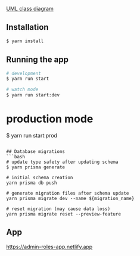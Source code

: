 [UML class diagram](src/domain/UML/class-diagram.interface.ts)

## Installation

```bash
$ yarn install
```

## Running the app

```bash
# development
$ yarn run start

# watch mode
$ yarn run start:dev
```

# production mode
$ yarn run start:prod
```

## Database migrations
```bash
# update type safety after updating schema
$ yarn prisma generate

# initial schema creation
yarn prisma db push

# generate migration files after schema update
yarn prisma migrate dev --name ${migration_name}

# reset migration (may cause data loss)
yarn prisma migrate reset --preview-feature
```

## App
https://admin-roles-app.netlify.app
